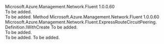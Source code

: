 <Type Name="IWithPeerAsn" FullName="Microsoft.Azure.Management.Network.Fluent.ExpressRouteCircuitPeering.Definition.IWithPeerAsn">
  <TypeSignature Language="C#" Value="public interface IWithPeerAsn" />
  <TypeSignature Language="ILAsm" Value=".class public interface auto ansi abstract IWithPeerAsn" />
  <TypeSignature Language="DocId" Value="T:Microsoft.Azure.Management.Network.Fluent.ExpressRouteCircuitPeering.Definition.IWithPeerAsn" />
  <TypeSignature Language="VB.NET" Value="Public Interface IWithPeerAsn" />
  <TypeSignature Language="F#" Value="type IWithPeerAsn = interface" />
  <AssemblyInfo>
    <AssemblyName>Microsoft.Azure.Management.Network.Fluent</AssemblyName>
    <AssemblyVersion>1.0.0.60</AssemblyVersion>
  </AssemblyInfo>
  <Interfaces />
  <Docs>
    <summary>To be added.</summary>
    <remarks>To be added.</remarks>
  </Docs>
  <Members>
    <Member MemberName="WithPeerAsn">
      <MemberSignature Language="C#" Value="public Microsoft.Azure.Management.Network.Fluent.ExpressRouteCircuitPeering.Definition.IWithCreate WithPeerAsn (int peerAsn);" />
      <MemberSignature Language="ILAsm" Value=".method public hidebysig newslot virtual instance class Microsoft.Azure.Management.Network.Fluent.ExpressRouteCircuitPeering.Definition.IWithCreate WithPeerAsn(int32 peerAsn) cil managed" />
      <MemberSignature Language="DocId" Value="M:Microsoft.Azure.Management.Network.Fluent.ExpressRouteCircuitPeering.Definition.IWithPeerAsn.WithPeerAsn(System.Int32)" />
      <MemberSignature Language="VB.NET" Value="Public Function WithPeerAsn (peerAsn As Integer) As IWithCreate" />
      <MemberSignature Language="F#" Value="abstract member WithPeerAsn : int -&gt; Microsoft.Azure.Management.Network.Fluent.ExpressRouteCircuitPeering.Definition.IWithCreate" Usage="iWithPeerAsn.WithPeerAsn peerAsn" />
      <MemberType>Method</MemberType>
      <AssemblyInfo>
        <AssemblyName>Microsoft.Azure.Management.Network.Fluent</AssemblyName>
        <AssemblyVersion>1.0.0.60</AssemblyVersion>
      </AssemblyInfo>
      <ReturnValue>
        <ReturnType>Microsoft.Azure.Management.Network.Fluent.ExpressRouteCircuitPeering.Definition.IWithCreate</ReturnType>
      </ReturnValue>
      <Parameters>
        <Parameter Name="peerAsn" Type="System.Int32" />
      </Parameters>
      <Docs>
        <param name="peerAsn">To be added.</param>
        <summary>To be added.</summary>
        <returns>To be added.</returns>
        <remarks>To be added.</remarks>
      </Docs>
    </Member>
  </Members>
</Type>